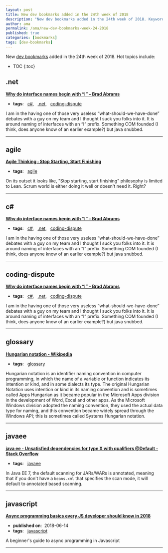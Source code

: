 ```yaml
---
layout: post
title: New dev bookmarks added in the 24th week of 2018
description: "New dev bookmarks added in the 24th week of 2018. Keywords: .net, agile, c#, coding-dispute, glossary, javaee and javascript"
author: ama
permalink: /ama/new-dev-bookmarks-week-24-2018
published: true
categories: [bookmarks]
tags: [dev-bookmarks]
---
```

New [dev bookmarks](https://www.bookmarks.dev) added in the 24th week of 2018. Hot topics include:

* TOC
{:toc}

<!--more-->

## .net

**[Why do interface names begin with “I” – Brad Abrams ](https://blogs.msdn.microsoft.com/brada/2004/02/03/why-do-interface-names-begin-with-i/)**

  * **tags**: &nbsp; [c#](https://www.bookmarks.dev/search?q=[c#]), &nbsp; [.net](https://www.bookmarks.dev/search?q=[.net]), &nbsp; [coding-dispute](https://www.bookmarks.dev/search?q=[coding-dispute])

I am in the having one of those very useless “what-should-we-have-done” debates with a guy on my team and I thought I suck you folks into it.   It is around naming of interfaces with an “I” prefix.  Something COM founded (I think, does anyone know of an earlier example?) but java snubbed.

<hr>


## agile

**[Agile Thinking : Stop Starting, Start Finishing](http://www.agilebuddha.com/agile/agile-thinking-stop-starting-start-finishing/)**

  * **tags**: &nbsp; [agile](https://www.bookmarks.dev/search?q=[agile])

On its outset it looks like, "Stop starting, start finishing" philosophy is limited to Lean. Scrum world is either doing it well or doesn't need it. Right?

<hr>


## c#

**[Why do interface names begin with “I” – Brad Abrams ](https://blogs.msdn.microsoft.com/brada/2004/02/03/why-do-interface-names-begin-with-i/)**

  * **tags**: &nbsp; [c#](https://www.bookmarks.dev/search?q=[c#]), &nbsp; [.net](https://www.bookmarks.dev/search?q=[.net]), &nbsp; [coding-dispute](https://www.bookmarks.dev/search?q=[coding-dispute])

I am in the having one of those very useless “what-should-we-have-done” debates with a guy on my team and I thought I suck you folks into it.   It is around naming of interfaces with an “I” prefix.  Something COM founded (I think, does anyone know of an earlier example?) but java snubbed.

<hr>


## coding-dispute

**[Why do interface names begin with “I” – Brad Abrams ](https://blogs.msdn.microsoft.com/brada/2004/02/03/why-do-interface-names-begin-with-i/)**

  * **tags**: &nbsp; [c#](https://www.bookmarks.dev/search?q=[c#]), &nbsp; [.net](https://www.bookmarks.dev/search?q=[.net]), &nbsp; [coding-dispute](https://www.bookmarks.dev/search?q=[coding-dispute])

I am in the having one of those very useless “what-should-we-have-done” debates with a guy on my team and I thought I suck you folks into it.   It is around naming of interfaces with an “I” prefix.  Something COM founded (I think, does anyone know of an earlier example?) but java snubbed.

<hr>


## glossary

**[Hungarian notation - Wikipedia](https://en.wikipedia.org/wiki/Hungarian_notation)**

  * **tags**: &nbsp; [glossary](https://www.bookmarks.dev/search?q=[glossary])

Hungarian notation is an identifier naming convention in computer programming, in which the name of a variable or function indicates its intention or kind, and in some dialects its type. The original Hungarian Notation uses intention or kind in its naming convention and is sometimes called Apps Hungarian as it became popular in the Microsoft Apps division in the development of Word, Excel and other apps. As the Microsoft Windows division adopted the naming convention, they used the actual data type for naming, and this convention became widely spread through the Windows API; this is sometimes called Systems Hungarian notation.

<hr>


## javaee

**[java ee - Unsatisfied dependencies for type X with qualifiers @Default - Stack Overflow](https://stackoverflow.com/questions/27706091/unsatisfied-dependencies-for-type-x-with-qualifiers-default?utm_medium=organic&utm_source=google_rich_qa&utm_campaign=google_rich_qa)**

  * **tags**: &nbsp; [javaee](https://www.bookmarks.dev/search?q=[javaee])

In Java EE 7, the default scanning for JARs/WARs is annotated, meaning that if you don't have a `beans.xml` that specifies the scan mode, it will default to annotated based scanning.

<hr>


## javascript

**[Async programming basics every JS developer should know in 2018](https://dev.to/siwalik/async-programming-basics-every-js-developer-should-know-in-2018-a9c)**

  * <i class="fa fa-calendar"></i> **published on**: &nbsp;2018-06-14
  * **tags**: &nbsp; [javascript](https://www.bookmarks.dev/search?q=[javascript])

A beginner's guide to async programming in Javascript

<hr>

